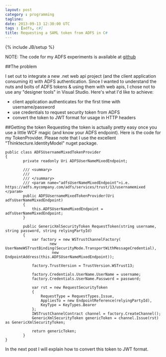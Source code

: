 ```yaml
---
layout: post
category : programming
tagline:
date: 2013-09-13 12:30:00 UTC 
tags : [adfs, c#]
title: Requesting a SAML token from ADFS in C#
---
```

{% include JB/setup %}

NOTE: The code for my ADFS experiments is available at [github](https://github.com/hoetz/ADFSTokenPlayground)


##The problem

I set out to integrate a new .net web api project (and the client application consuming it) with ADFS authentication. Since I wanted to understand
the nuts and bolts of ADFS tokens & using them with web apis, I chose not to use any "designer tools" in Visual Studio.
Here's what I'd like to achieve:

- client application authenticates for the first time with username/password
- use credentials to request security token from ADFS
- convert the token to JWT format for usage in HTTP headers

##Getting the token
Requesting the token is actually pretty easy once you use a little WCF magic (and know your ADFS endpoint).
Here is the code for my TokenProvider. Please note that I use the excellent "Thinktecture.IdentityModel" nuget package.

```
public class ADFSUsernameMixedTokenProvider
{
        private readonly Uri ADFSUserNameMixedEndpoint;

        /// <summary>
        ///
        /// </summary>
        /// <param name="adfsUserNameMixedEndpoint">i.e. https://adfs.mycompany.com/adfs/services/trust/13/usernamemixed </param>
        public ADFSUsernameMixedTokenProvider(Uri adfsUserNameMixedEndpoint)
        {
            this.ADFSUserNameMixedEndpoint = adfsUserNameMixedEndpoint;
        }

        public GenericXmlSecurityToken RequestToken(string username, string password, string relyingPartyId)
        {
            var factory = new WSTrustChannelFactory(
                    new UserNameWSTrustBinding(SecurityMode.TransportWithMessageCredential),
                     new EndpointAddress(this.ADFSUserNameMixedEndpoint));

            factory.TrustVersion = TrustVersion.WSTrust13;

            factory.Credentials.UserName.UserName = username;
            factory.Credentials.UserName.Password = password;

            var rst = new RequestSecurityToken
            {
                RequestType = RequestTypes.Issue,
                AppliesTo = new EndpointReference(relyingPartyId),
                KeyType = KeyTypes.Bearer
            };
            IWSTrustChannelContract channel = factory.CreateChannel();
            GenericXmlSecurityToken genericToken = channel.Issue(rst) as GenericXmlSecurityToken;

            return genericToken;
        }
}
```

In the next post I will explain how to convert this token to JWT format.
